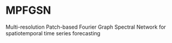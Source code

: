 # MPFGSN
Multi-resolution Patch-based Fourier Graph Spectral Network for spatiotemporal time series forecasting

